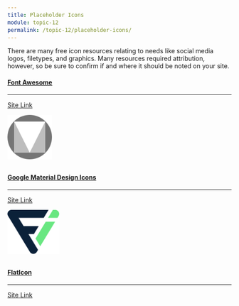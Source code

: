 ```yaml
---
title: Placeholder Icons
module: topic-12
permalink: /topic-12/placeholder-icons/
---
```


<div class="divider-heading"></div>

There are many free icon resources relating to needs like social media logos, filetypes, and graphics. Many resources required attribution, however, so be sure to confirm if and where it should be noted on your site.

<div class="row text-center">
  <div class="col-lg-4">
    <div class="bs-component">
      <div class="list-group">
        <a href="https://fontawesome.com/icons?d=gallery&m=free" target="_blank" class="list-group-item">
          <i class="icon-hw fab fa-font-awesome" aria-hidden="true"></i>
          <h4 class="list-group-item-heading">Font Awesome</h4>
          <hr>
          <p class="list-group-item-text"><i class="fa fa-link" aria-hidden="true"></i> Site Link</p>
        </a>
      </div>
    </div>
  </div>
  <div class="col-lg-4">
    <div class="bs-component">
      <div class="list-group">
        <a href="https://material.io/tools/icons/?style=baseline" target="_blank" class="list-group-item">
          <img src="../img/hw-icon-material-design.png" style="max-height: 100px; margin: auto; margin-bottom: 10px;" />
          <h4 class="list-group-item-heading">Google Material Design Icons</h4>
          <hr>
          <p class="list-group-item-text"><i class="fa fa-link" aria-hidden="true"></i> Site Link</p>
        </a>
      </div>
    </div>
  </div>
  <div class="col-lg-4">
    <div class="bs-component">
      <div class="list-group">
        <a href="https://www.flaticon.com/" target="_blank" class="list-group-item">
          <img src="../img/hw-icon-flaticon.svg" style="max-height: 100px; margin: auto; margin-bottom: 10px;" />
          <h4 class="list-group-item-heading">FlatIcon</h4>
          <hr>
          <p class="list-group-item-text"><i class="fa fa-link" aria-hidden="true"></i> Site Link</p>
        </a>
      </div>
    </div>
  </div>
</div>

